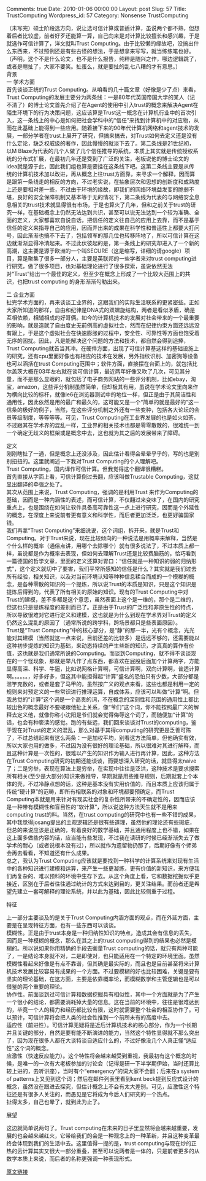 Comments: true
Date: 2010-01-06 00:00:00
Layout: post
Slug: 57
Title: TrustComputing
Wordpress_id: 57
Category: Nonsense
TrustComputing

  


（未写完）硕士阶段选方向，说让选可信计算或普适计算，虽说两个都不熟，但想着后者比较虚，前者好歹还能算一算，自己向来是对计算比较擅长和感兴趣，于是就选作可信计算了，洋文就叫Trust Computing。由于比较懒的缘故吧，没搞出什么东西来，不过照例还是有些古怪的想法，于是想拿来写写，就当练练笔也好。  
（声明，这个不是什么论文，也不是什么报告，纯粹是随兴之作，哪边逻辑跳了，或者是瞎扯了，大家不要笑。扯蛋么，就是要扯的乱七八糟的才有意思。）  
背景  
一 学术方面  
首先谈谈正统的Trust Computing。从咱看的几十篇文章（好像是少了点）来看， Trust Computing的发展主要分为两条线：一是80年代英国帝国大学的某人（记不清了）的博士论文首先介绍了在Agent的使用中引入trust的概念来解决Agent在陌生环境下的行为决策问题，这应该算是Trust这一概念在计算机行业中的首次引入，这一条线上的中心是如何把社会学科中的“信任”来找到计算机中的对应物，从而在此基础上能得到一些应用。随着接下来的90年代计算机网络和agent技术的发展，一部分学者在trust上展开了研究，但搞来搞去，对Trust如何去定义还是没有什么定论，缺乏权威级的著作，因此慢慢的就淡下去了。第二条线是21世纪初，以M Blaze为代表的几个人做了几个信任推导的系统，本质上其实就是传统授权系统的分布式扩展，在最初几年还是受到了广泛的关注，老板说他的博士论文的idea就是源于此，因此我们组也算是要挂在这条线下吧。这第二条线主要是从传统的计算机技术加以改进，再从概念上往trust方面靠，来寻求一个解释，因而算是跟第一条线走的相反的方向，不过老实说，在抽象层次和思想的创新度和成熟度上还是要相对差一些，不过由于环境的缘故，即我们的网络环境益发变的脆弱不堪，良好的安全保障机制又基本等于无的情况下，第二条线为代表的与网络安全息息相关的trust技术就显得很有市场，于是也算火了几年，但和之前关于trust的研究一样，在基础概念上仍然无法达到共识，甚至可以说无法达到一个较为准确、全面的定义，大家都喜欢自说自话，把信任的定义往自己的应用上去靠，而不是基于信任的定义来指导自己的应用，因而弄出来的成果在科学性和普适性上都要大打问号，因此渐渐也搞不下去了，包括领军的那几位也转移阵地了，所以可信计算在这边就渐渐显得冷清起来。不过此伏彼起的是，第一条线上的研究却进入了一个新的高潮，这主要是源于欧洲的一个叫SECURE（这是缩写，详细的请google）项目，算是聚集了很多一部分人，主要是英联邦的一些学者来对trust computing进行研究，做了很多项目，也对基础理论进行了很多探索，虽说依然无法对“Trust”给出一个最佳的定义，但至少在概念上形成了一个比较大范围上的共识，也把trust computing 的身形渐渐勾勒出来。




二 企业方面  
扯完学术方面的，再来谈谈工业界的，这跟我们的实际生活联系的更紧密些。正如大家所知道的那样，自由和纪律是DNA式的双螺旋结构，两者是看似矛盾，确是互相依赖，相辅相成的好哥俩。如今的计算机技术的发展对社会带来的一个最重要的影响，就是造就了自由度史无前例高的虚拟社会，然而在纪律约束方面还远远没有跟上，于是这个虚拟社会在快速膨胀的过程中，安全性、可靠性等方面也饱受着无序的困扰。因此，凡是能解决这个问题的方法和技术，都自然会得到追捧，Trust Computing就首当其冲。在硬件方面，出现了可信计算基这样的基础设施上的研究，还有cpu里面好像也有相应的技术在发展，另外指纹识别、加密狗等设备也可以涵括在trust Computing范围中；软件方面，直接摆在台面上的，就包括比尔盖茨大概在03年左右就在谈可信计算，最近两年好像又吹了几次，可见其分量，而不是那么显眼的，就包括了电子商务网站的一些评分机制，比如ebay，淘宝，amazon，这些评分机制虽然简单，但却极其有用，虽说在学术论文里向来作为横向比较的标杆，就像ie6在浏览器测试中的地位一样，但正是由于其简洁性和通用性，因此依然是用的最广和最久的，这可能又是一个“简单的就是最好的”这一信条的极好的例子，当然，在这些评分机制之外还有一些变种，包括各大论坛的会员等级制度，等等等等。可见，Trust Computing在工业界发展的也是如火如荼，不过跟其在学术界的混乱一样，工业界的相关技术也都是零零散散的，很难统一到一个确定无歧义的框架或是概念中去，这也就为其之后的发展带来了障碍。

定义  
刚刚瞎扯了一通，但是概念上还没涉及，因此估计看得会晕晕乎乎的，写的也是别别扭扭的。这里就阐述一下我对Trust Computing的个人理解吧。  
Trust Computing，国内译作可信计算。但我觉得这个翻译很糟糕。  
首先直接从字面上看，可信计算倒过去翻，应该叫做Trustable Computing，这就显出翻译的牵强之处了。  
其次从范围上来说，Trust Computing，强调的是利用Trust 来作为Computing的基础，因而是一种内涵性的表述，而可信计算，不仅翻过来变味了，在国内的研究重点上，也是围绕在如何让软件具备高可靠性这一点上进行研究，因而是个外延性的概念，在深度上来说前者更有意义和科学性，而后者更加泛泛，也更好骗国家钱。  
我们再拿“Trust Computing”来细说说，这个词组，拆开来，就是Trust和Computing。对于Trust来说，现在比较倾向的一种说法是用概率来解释，当然是个什么样的概率（通俗点讲，用哪个去除哪个）就有很多说法了，不过本质上都一样，虽说都是作为概率去表现，但如何去理解Trust还是比较费脑筋的，恰巧看到一篇德国的哲学文章，里面的定义还算对胃口：“信任就是一种知识的弱的归纳形式”，这个定义就切中了要害，我们平常所感知的信任是什么？其实就是我们过去所有经验，相关知识，以及对当前环境认知等种种信息糅合而成的一个模糊的概念，是各种零散的知识的一个提炼，所以说Trust的本质是知识，只是这个知识是提炼后得到的，代表了所有相关的原始的知识。现有的Trust Computing中对Trust的建模，差不多都是这个意思，虽然表面上这个是一维的，那个是二维的，但这也只是提炼程度的差别而已了。正是由于Trust的广泛性和非原生性的特点，所以导致很难对它进行定义和建模，这也就是为什么到现在学术界对Trust的定义仍然这么混乱的原因了（通常所说的跨学科，跨场景都只是些表面原因）。  
Trust是“Trust Computing”中的核心部分，是“静”的那一半，光有个概念，光光能对其建模（当然就这一点来说，目前还差的比较多）是远远不够的，还需要能以这种初步提炼的知识为基础，来动态持续的产生些新的知识，才真真的算作有价值，这也就是我们通常所说的Computing。而谈到Computing，就不得不谈谈现在的一个怪现象，那就是举凡作了点东西，都喜欢在屁股后面加个计算两字，方能显得高深、科学、牛逼，比如说网格计算啊，可信计算啊，双向计算啊，普适计算啊。。。。。。，好多好多，但这其中能担得起“计算”盛名的恐怕只有少数，大部分都是滥竽充数的，或者是套了马甲的，虽然按广义的观点来看，这些也都是利用一定的规则来对预定义的一些常识进行推理运算，自成体系，应该可以叫做“计算”啊。但我总觉的“计算”这个词是一个高贵的词，不在概念的深刻性和范围的通用性上都比较出色的概念最好不要硬跟他扯上关系，像“爷们”这个词，你不能按照最广义的解释去定义他，就像你称小沈阳是爷们就会觉得侮辱这个词了，而随便加“计算”的话，也会有种亵渎的感觉。跑的有些远，我们回来谈谈对Trust的computing，鉴于现在对Trust的定义的混乱，那么对基于其得computing的研究更是乏善可陈了，不过总结起来有这么两条：一是加权平均，别看这方法简单，但他确实有效，所以大家也用的做多，不过因为没有很好的理论基础，所以很难对其进行解释，而且这种计算是一次性的，很难以产生的知识作为输入进行再计算，因此，这种方法在Trust Computing研究的初期还能谈谈，而要想深入研究的话，就显得太naive了；二是穷举，表现在算法上是穷举，在实现中往往是泛洪，这种技术是要求搜索所有相关(至少是大部分)知识来做推导，早期就是用些推导规则，后期就套上个本体的壳，不过冷静点想的话，这种是基本没有实用价值的，而且本质上应该归属于传统“硬计算”的范畴，即所有相联系的对象和环境都要预确定，而Trust Computing本就是用来针对有现实社会的复杂性所带来的不确定性的，因而应该是一种带有模糊性和盲目性的“软计算”，所以说这种方法天生就不是用来computing trust的料。当然，在trust computing的研究中也有一些不错的成果，其中我觉得josang提出的主观逻辑还是很有些道理，虽然他的理论还有些瑕疵，但总的来说应该是正确的，有着良好的数学基础，并且通用程度上也不错，如果在这上面多做些内容的话，应当能有些发现，不过我在读研的时候已经渐渐失去了做学术的耐心（或者说根本没有过），所以就作为遗留物扔那了，后期好像有个师弟会再去看看，不知道还有什么成果。  
总之，我认为Trust Computing应该就是要找到一种科学的计算系统来对现有生活中的各种知识进行建模和运算，来产生一些更凝练，更有价值的新知识，来方便我们再复杂的、难以预料的环境中生存下去。从这个角度上看，它和数据挖掘似乎更接近，区别在于后者往往通过统计的方式来达到目的，更关注结果。而前者还是希望先建立一套可解释的理论系统，并以此为基础，因此比较侧重于过程。

特征

上一部分主要谈及的是关于Trust Computing内涵方面的观点，而在外延方面，主要是在呈现特征方面，也有一些东西可以谈谈。  
模糊性。正是由于trust本身是一种归纳性知识的特点，造成其会有信息的丢失，因而是一种模糊的概念，那么在其之上的trust computing得到的结果也必然是模糊的。所以说如果你用精确的手段去衡量Trust computing的话，就只有两种可能了，一是结论本身就不对，二是即使对，也只能适用在一个特定的环境里面。虽然模糊性看起来好像是有点不靠谱，但其确是最实际的，而且也是目前甚至将来计算机技术发展比较容易有成果的一个方面。不过要模糊的好也比较困难，关键是要有坚实的理论基础，在这方面，主要是依靠概率论，而模糊数学和主管逻辑也是可以借鉴的两个重要的理论。  
协作性。前面谈到过可信计算和数据挖掘具有相似性，其中一个方面就是为了产生一个很小的结论，都需要消耗掉大量的信息。这在当前的环境中，往往是很难达到的，毕竟一个人的精力和经历都比较有限，这时就需要整个社会的相互协作了。可以预计，可信计算将会把人类的社会性推到一个前所未有的高度中去。  
适应性（前进性）。可信计算无疑将是近后计算机技术的核心部分，作为一个长期并且关键的部分，自然是要有能不断演进的能力，当然这个特性显得就不那么突出了，因为现在很多人都在大谈特谈自适应什么的，不过好像没几个人真正懂“适应性”这个词的概念。  
应激性（快速反应能力）。这个特性将会越来越受到重视，我最初有这个概念的时候，是唯一的一次有大老板参加的讨论会（记得是研一下半学期伊始，当时还算比较上进的，去听讲座），当时有个“emergency”的词大家不会翻；后来在a system of patterns上又见到这个词；然后在邮件列表里看到kent beck提到反应式设计的概念，虽然没在跟进去探究，但估计概念上不会有太大差别。可见，应激性这个特征还是有很多人关注的，而愚见是它将成为今后人们研究的一个热点。  
扯得太多，自己也晕了，就到此为止了。

展望  


这边就简单说两句了。Trust computing在未来的日子里显然将会越来越重要，发展的也会越来越红火，它带给我们的会是一种观念上的一种革新，并且这种变革最终会体现到我们的生活中去。这里值得一提的是，trust computing与现在炒的正热的云计算其实又很大一部分重叠，甚至可以说两者是一体的，只是前者更多的从数学本质上来说，而后者的名称更强调一种表现形式。  


[原文链接](http://lw02nju.blog.163.com/blog/static/111602792009112711424381/)

